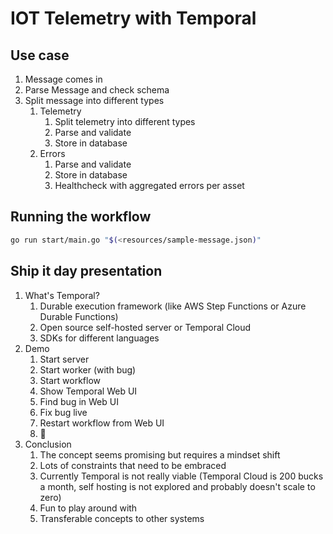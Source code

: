 # IOT Telemetry with Temporal

## Use case

1. Message comes in
2. Parse Message and check schema
3. Split message into different types
    1. Telemetry
        1. Split telemetry into different types
        2. Parse and validate
        3. Store in database
    2. Errors
        1. Parse and validate
        2. Store in database
        3. Healthcheck with aggregated errors per asset

## Running the workflow

```bash
go run start/main.go "$(<resources/sample-message.json)"
```

## Ship it day presentation

1. What's Temporal?
   1. Durable execution framework (like AWS Step Functions or Azure Durable Functions)
   2. Open source self-hosted server or Temporal Cloud
   3. SDKs for different languages
2. Demo
   1. Start server
   2. Start worker (with bug)
   3. Start workflow
   4. Show Temporal Web UI
   5. Find bug in Web UI
   6. Fix bug live
   7. Restart workflow from Web UI
   8. 🎉
3. Conclusion
   1. The concept seems promising but requires a mindset shift
   2. Lots of constraints that need to be embraced
   3. Currently Temporal is not really viable (Temporal Cloud is 200 bucks a month, self hosting is not explored and probably doesn't scale to zero)
   4. Fun to play around with
   5. Transferable concepts to other systems
